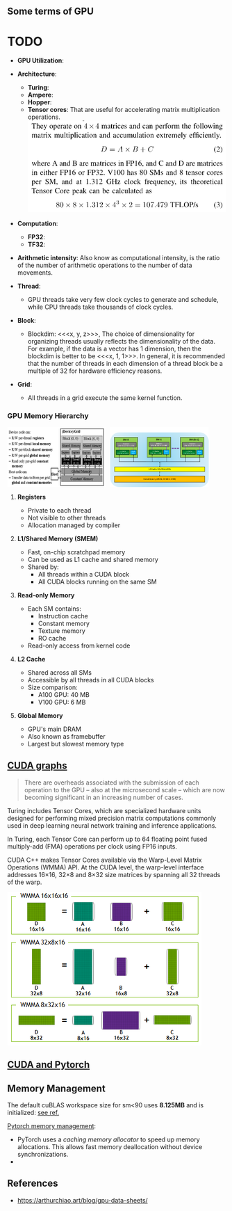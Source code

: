 ## Some terms of GPU

# TODO
- **GPU Utilization**: 
- **Architecture**: 
  - **Turing**: 
  - **Ampere**: 
  - **Hopper**: 
  - **Tensor cores**: That are useful for accelerating matrix multiplication operations.
  ![alt text](image-2.png)
- **Computation**: 
  - **FP32**:
  - **TF32**:
- **Arithmetic intensity**: Also know as computational intensity, is the ratio of the number of arithmetic operations to the number of data movements.

- **Thread**: 
  - GPU threads take very few clock cycles to generate and schedule, while CPU threads take thousands of clock cycles.
- **Block**: 
  - Blockdim: <<<x, y, z>>>, The choice of dimensionality for organizing threads usually reflects the dimensionality of the data. For example, if the data is a vector has 1 dimension, then the blockdim is better to be <<<x, 1, 1>>>. In general, it is recommended that the number of threads in each dimension of a thread block be a multiple of 32 for hardware efficiency reasons.
- **Grid**: 
  - All threads in a grid execute the same kernel function.

### GPU Memory Hierarchy
<div style="display: flex; gap: 10px;">
    <img src="image-1.png" alt="CUDA architecture diagram" style="max-width: 45%;">
    <img src="image-3.png" alt="CUDA thread hierarchy" style="max-width: 45%;">
</div>


1. **Registers**
   - Private to each thread
   - Not visible to other threads
   - Allocation managed by compiler

2. **L1/Shared Memory (SMEM)**
   - Fast, on-chip scratchpad memory
   - Can be used as L1 cache and shared memory
   - Shared by:
     - All threads within a CUDA block
     - All CUDA blocks running on the same SM

3. **Read-only Memory**
   - Each SM contains:
     - Instruction cache
     - Constant memory
     - Texture memory
     - RO cache
   - Read-only access from kernel code

4. **L2 Cache**
   - Shared across all SMs
   - Accessible by all threads in all CUDA blocks
   - Size comparison:
     - A100 GPU: 40 MB
     - V100 GPU: 6 MB

5. **Global Memory**
   - GPU's main DRAM
   - Also known as framebuffer
   - Largest but slowest memory type

## [CUDA graphs](https://developer.nvidia.com/blog/cuda-graphs/)
> There are overheads associated with the submission of each operation to the GPU – also at the microsecond scale – which are now becoming significant in an increasing number of cases. 

Turing includes Tensor Cores, which are specialized hardware units designed for performing mixed precision matrix computations commonly used in deep learning neural network training and inference applications.

In Turing, each Tensor Core can perform up to 64 floating point fused multiply-add (FMA) operations per clock using FP16 inputs.

CUDA C++ makes Tensor Cores available via the Warp-Level Matrix Operations (WMMA) API. At the CUDA level, the warp-level interface addresses 16×16, 32×8 and 8×32 size matrices by spanning all 32 threads of the warp.

![alt text](image.png)

## [CUDA and Pytorch](https://pytorch.org/docs/stable/notes/cuda.html)



## Memory Management

The default cuBLAS workspace size for sm<90 uses **8.125MB** and is initialized: [see ref.](https://discuss.pytorch.org/t/help-with-cuda-memory-allocation-during-forward-linear/190797)

[Pytorch memory management](https://pytorch.org/docs/stable/notes/cuda.html#memory-management):

- PyTorch uses a *caching memory allocator* to speed up memory allocations. This allows fast memory deallocation without device synchronizations.
-


## References

- https://arthurchiao.art/blog/gpu-data-sheets/